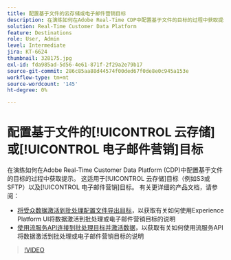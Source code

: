 ```yaml
---
title: 配置基于文件的云存储或电子邮件营销目标
description: 在演练如何在Adobe Real-Time CDP中配置基于文件的目标的过程中获取提示。 这适用于云存储目标（例如S3或SFTP）以及电子邮件营销目标。
solution: Real-Time Customer Data Platform
feature: Destinations
role: User, Admin
level: Intermediate
jira: KT-6624
thumbnail: 328175.jpg
exl-id: fda985ad-5d56-4e61-871f-2f29a2e79b17
source-git-commit: 286c85aa88d44574f00ded67f0de8e0c945a153e
workflow-type: tm+mt
source-wordcount: '145'
ht-degree: 0%

---
```


# 配置基于文件的[!UICONTROL 云存储]或[!UICONTROL 电子邮件营销]目标

在演练如何在Adobe Real-Time Customer Data Platform (CDP)中配置基于文件的目标的过程中获取提示。 这适用于[!UICONTROL 云存储]目标（例如S3或SFTP）以及[!UICONTROL 电子邮件营销]目标。 有关更详细的产品文档，请参阅：

* [将受众数据激活到批处理配置文件导出目标](https://experienceleague.adobe.com/docs/experience-platform/destinations/ui/activate/activate-batch-profile-destinations.html)，以获取有关如何使用Experience Platform UI将数据激活到批处理或电子邮件营销目标的说明
* [使用流服务API连接到批处理目标并激活数据](https://experienceleague.adobe.com/docs/experience-platform/destinations/api/connect-activate-batch-destinations.html)，以获取有关如何使用流服务API将数据激活到批处理或电子邮件营销目标的说明

>[!VIDEO](https://video.tv.adobe.com/v/328175/?learn=on&enablevpops)

